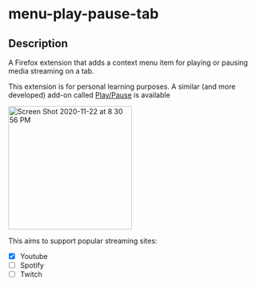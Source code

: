 # menu-play-pause-tab

## Description

A Firefox extension that adds a context menu item for playing or pausing media
streaming on a tab.

This extension is for personal learning purposes. A similar (and more developed) add-on called [Play/Pause](https://addons.mozilla.org/en-CA/firefox/addon/play-pause/) is available

<img width="247" alt="Screen Shot 2020-11-22 at 8 30 56 PM" src="https://user-images.githubusercontent.com/14285585/99923031-cb106a80-2d01-11eb-96f7-d838cbec62fb.png">

This aims to support popular streaming sites:

- [x] Youtube
- [ ] Spotify
- [ ] Twitch
